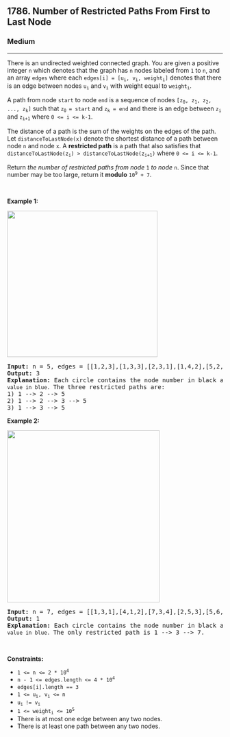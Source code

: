 <h2>1786. Number of Restricted Paths From First to Last Node</h2><h3>Medium</h3><hr><div style="user-select: auto;"><p style="user-select: auto;">There is an undirected weighted connected graph. You are given a positive integer <code style="user-select: auto;">n</code> which denotes that the graph has <code style="user-select: auto;">n</code> nodes labeled from <code style="user-select: auto;">1</code> to <code style="user-select: auto;">n</code>, and an array <code style="user-select: auto;">edges</code> where each <code style="user-select: auto;">edges[i] = [u<sub style="user-select: auto;">i</sub>, v<sub style="user-select: auto;">i</sub>, weight<sub style="user-select: auto;">i</sub>]</code> denotes that there is an edge between nodes <code style="user-select: auto;">u<sub style="user-select: auto;">i</sub></code> and <code style="user-select: auto;">v<sub style="user-select: auto;">i</sub></code> with weight equal to <code style="user-select: auto;">weight<sub style="user-select: auto;">i</sub></code>.</p>

<p style="user-select: auto;">A path from node <code style="user-select: auto;">start</code> to node <code style="user-select: auto;">end</code> is a sequence of nodes <code style="user-select: auto;">[z<sub style="user-select: auto;">0</sub>, z<sub style="user-select: auto;">1</sub>,<sub style="user-select: auto;"> </sub>z<sub style="user-select: auto;">2</sub>, ..., z<sub style="user-select: auto;">k</sub>]</code> such that <code style="user-select: auto;">z<sub style="user-select: auto;">0 </sub>= start</code> and <code style="user-select: auto;">z<sub style="user-select: auto;">k</sub> = end</code> and there is an edge between <code style="user-select: auto;">z<sub style="user-select: auto;">i</sub></code> and <code style="user-select: auto;">z<sub style="user-select: auto;">i+1</sub></code> where <code style="user-select: auto;">0 &lt;= i &lt;= k-1</code>.</p>

<p style="user-select: auto;">The distance of a path is the sum of the weights on the edges of the path. Let <code style="user-select: auto;">distanceToLastNode(x)</code> denote the shortest distance of a path between node <code style="user-select: auto;">n</code> and node <code style="user-select: auto;">x</code>. A <strong style="user-select: auto;">restricted path</strong> is a path that also satisfies that <code style="user-select: auto;">distanceToLastNode(z<sub style="user-select: auto;">i</sub>) &gt; distanceToLastNode(z<sub style="user-select: auto;">i+1</sub>)</code> where <code style="user-select: auto;">0 &lt;= i &lt;= k-1</code>.</p>

<p style="user-select: auto;">Return <em style="user-select: auto;">the number of restricted paths from node</em> <code style="user-select: auto;">1</code> <em style="user-select: auto;">to node</em> <code style="user-select: auto;">n</code>. Since that number may be too large, return it <strong style="user-select: auto;">modulo</strong> <code style="user-select: auto;">10<sup style="user-select: auto;">9</sup> + 7</code>.</p>

<p style="user-select: auto;">&nbsp;</p>
<p style="user-select: auto;"><strong style="user-select: auto;">Example 1:</strong></p>
<img alt="" src="https://assets.leetcode.com/uploads/2021/02/17/restricted_paths_ex1.png" style="width: 351px; height: 341px; user-select: auto;">
<pre style="user-select: auto;"><strong style="user-select: auto;">Input:</strong> n = 5, edges = [[1,2,3],[1,3,3],[2,3,1],[1,4,2],[5,2,2],[3,5,1],[5,4,10]]
<strong style="user-select: auto;">Output:</strong> 3
<strong style="user-select: auto;">Explanation:</strong> Each circle contains the node number in black and its <code style="user-select: auto;">distanceToLastNode value in blue. </code>The three restricted paths are:
1) 1 --&gt; 2 --&gt; 5
2) 1 --&gt; 2 --&gt; 3 --&gt; 5
3) 1 --&gt; 3 --&gt; 5
</pre>

<p style="user-select: auto;"><strong style="user-select: auto;">Example 2:</strong></p>
<img alt="" src="https://assets.leetcode.com/uploads/2021/02/17/restricted_paths_ex22.png" style="width: 356px; height: 401px; user-select: auto;">
<pre style="user-select: auto;"><strong style="user-select: auto;">Input:</strong> n = 7, edges = [[1,3,1],[4,1,2],[7,3,4],[2,5,3],[5,6,1],[6,7,2],[7,5,3],[2,6,4]]
<strong style="user-select: auto;">Output:</strong> 1
<strong style="user-select: auto;">Explanation:</strong> Each circle contains the node number in black and its <code style="user-select: auto;">distanceToLastNode value in blue. </code>The only restricted path is 1 --&gt; 3 --&gt; 7.
</pre>

<p style="user-select: auto;">&nbsp;</p>
<p style="user-select: auto;"><strong style="user-select: auto;">Constraints:</strong></p>

<ul style="user-select: auto;">
	<li style="user-select: auto;"><code style="user-select: auto;">1 &lt;= n &lt;= 2 * 10<sup style="user-select: auto;">4</sup></code></li>
	<li style="user-select: auto;"><code style="user-select: auto;">n - 1 &lt;= edges.length &lt;= 4 * 10<sup style="user-select: auto;">4</sup></code></li>
	<li style="user-select: auto;"><code style="user-select: auto;">edges[i].length == 3</code></li>
	<li style="user-select: auto;"><code style="user-select: auto;">1 &lt;= u<sub style="user-select: auto;">i</sub>, v<sub style="user-select: auto;">i</sub> &lt;= n</code></li>
	<li style="user-select: auto;"><code style="user-select: auto;">u<sub style="user-select: auto;">i </sub>!= v<sub style="user-select: auto;">i</sub></code></li>
	<li style="user-select: auto;"><code style="user-select: auto;">1 &lt;= weight<sub style="user-select: auto;">i</sub> &lt;= 10<sup style="user-select: auto;">5</sup></code></li>
	<li style="user-select: auto;">There is at most one edge between any two nodes.</li>
	<li style="user-select: auto;">There is at least one path between any two nodes.</li>
</ul>
</div>
